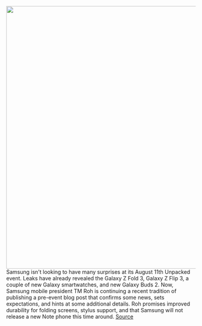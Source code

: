 <img src='https://cdn.vox-cdn.com/thumbor/xod1ZCNvl33SNsVOpJSd_eL0RWw=/0x0:1200x800/1200x800/filters:focal(504x304:696x496)/cdn.vox-cdn.com/uploads/chorus_image/image/69636011/unpacked.0.jpg' width='700px' /><br/>
Samsung isn't looking to have many surprises at its August 11th Unpacked event. Leaks have already revealed the Galaxy Z Fold 3, Galaxy Z Flip 3, a couple of new Galaxy smartwatches, and new Galaxy Buds 2. Now, Samsung mobile president TM Roh is continuing a recent tradition of publishing a pre-event blog post that confirms some news, sets expectations, and hints at some additional details. Roh promises improved durability for folding screens, stylus support, and that Samsung will not release a new Note phone this time around.
<a href='https://www.theverge.com/2021/7/26/22594685/samsung-z-fold-3-stylus-support-note-durability'> Source <a/>